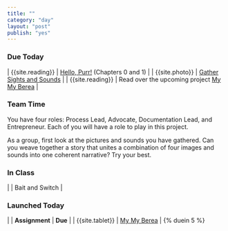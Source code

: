 ```yaml
---
title: ""
category: "day"
layout: "post"
publish: "yes"
---
```


### Due Today

| {{site.reading}} | [Hello, Purr!]({{site.base}}/todo/a3/) (Chapters 0 and 1) |
| {{site.photo}} | [Gather Sights and Sounds]({{site.base}}/todo/a4/) |
| {{site.reading}} | Read over the upcoming project [My My Berea]({{site.base}}/todo/tp1/) |

### Team Time

You have four roles: Process Lead, Advocate, Documentation Lead, and Entrepreneur. Each of you will have a role to play in this project.

As a group, first look at the pictures and sounds you have gathered. Can you weave together a story that unites a combination of four images and sounds into one coherent narrative? Try your best.

### In Class

| | Bait and Switch | 

### Launched Today

| | **Assignment** | **Due** |
| {{site.tablet}} | [My My Berea]({{site.base}}/todo/tp1/) | {% duein 5 %}